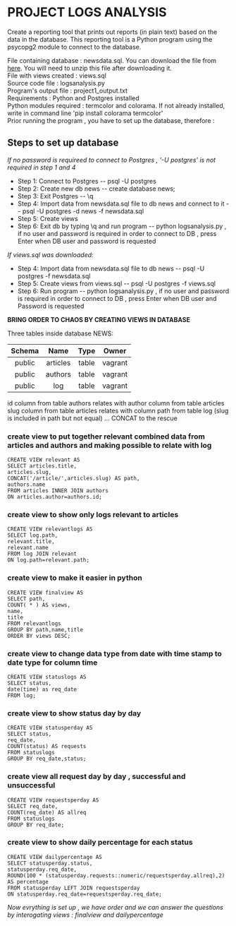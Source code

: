 # PROJECT LOGS ANALYSIS


Create a reporting tool that prints out reports (in plain text) based on the data in the database. This reporting tool is a Python program using the psycopg2 module to connect to the database.

File containing database : newsdata.sql. You can download the file from [here](https://d17h27t6h515a5.cloudfront.net/topher/2016/August/57b5f748_newsdata/newsdata.zip). You will need to unzip this file after downloading it.  
File with views created : views.sql  
Source code file : logsanalysis.py  
Program's output file : project1_output.txt  
Requirements : Python and Postgres installed  
Python modules required : termcolor and colorama. If not already installed, write in command line
'pip install colorama termcolor'  
Prior running the program , you have to set up the database, therefore :

## Steps to set up database

_If no password is requireed to connect to Postgres , '-U postgres' is not required in step 1 and 4_

* Step 1:  Connect to Postgres -- psql -U postgres
* Step 2:  Create new db news -- create database news;
* Step 3:  Exit Postgres -- \q
* Step 4:  Import data from newsdata.sql file to db news and connect to it -- psql -U postgres -d news -f newsdata.sql
* Step 5:  Create views
* Step 6:  Exit db by typing \q and run program -- python logsanalysis.py , if no user and password is required in order to connect to DB , press Enter when DB user and password is requested


_If views.sql was downloaded:_

* Step 4:  Import data from newsdata.sql file to db news -- psql -U postgres -f newsdata.sql
* Step 5:  Create views from views.sql -- psql -U postgres -f views.sql
* Step 6:  Run program -- python logsanalysis.py , if no user and password is required in order to connect to DB , press Enter when DB user and Password is requested


**BRING ORDER TO CHAOS BY CREATING VIEWS IN DATABASE**


Three tables inside database NEWS:

| Schema | Name | Type | Owner |
| :---: | :---: | :---: | :---: |
| public | articles | table | vagrant |
| public | authors | table | vagrant |
| public | log | table | vagrant |

 id column from table authors relates with author column from table articles
 slug column from table articles relates with column path from table log (slug is included in path but not equal) ... CONCAT to the rescue


### create view to put together relevant combined data from articles and authors and making possible to relate with log

    CREATE VIEW relevant AS
    SELECT articles.title,
    articles.slug,
    CONCAT('/article/',articles.slug) AS path,
    authors.name
    FROM articles INNER JOIN authors
    ON articles.author=authors.id;


### create view to show only logs relevant to articles

    CREATE VIEW relevantlogs AS
    SELECT log.path,
    relevant.title,
    relevant.name
    FROM log JOIN relevant
    ON log.path=relevant.path;


### create view to make it easier in python 

    CREATE VIEW finalview AS
    SELECT path,
    COUNT( * ) AS views,
    name,
    title
    FROM relevantlogs
    GROUP BY path,name,title
    ORDER BY views DESC;


### create view to change data type from date with time stamp to date type for column time

    CREATE VIEW statuslogs AS
    SELECT status,
    date(time) as req_date
    FROM log;


### create view to show status day by day

    CREATE VIEW statusperday AS
    SELECT status,
    req_date,
    COUNT(status) AS requests
    FROM statuslogs
    GROUP BY req_date,status;


### create view all request day by day , successful and unsuccessful

    CREATE VIEW requestsperday AS
    SELECT req_date,
    COUNT(req_date) AS allreq
    FROM statuslogs
    GROUP BY req_date;


### create view to show daily percentage for each status

    CREATE VIEW dailypercentage AS
    SELECT statusperday.status,
    statusperday.req_date,
    ROUND(100 * (statusperday.requests::numeric/requestsperday.allreq),2) AS percentage
    FROM statusperday LEFT JOIN requestsperday
    ON statusperday.req_date=requestsperday.req_date;


_Now evrything is set up , we have order and we can answer the questions by interogating views : finalview and dailypercentage_

